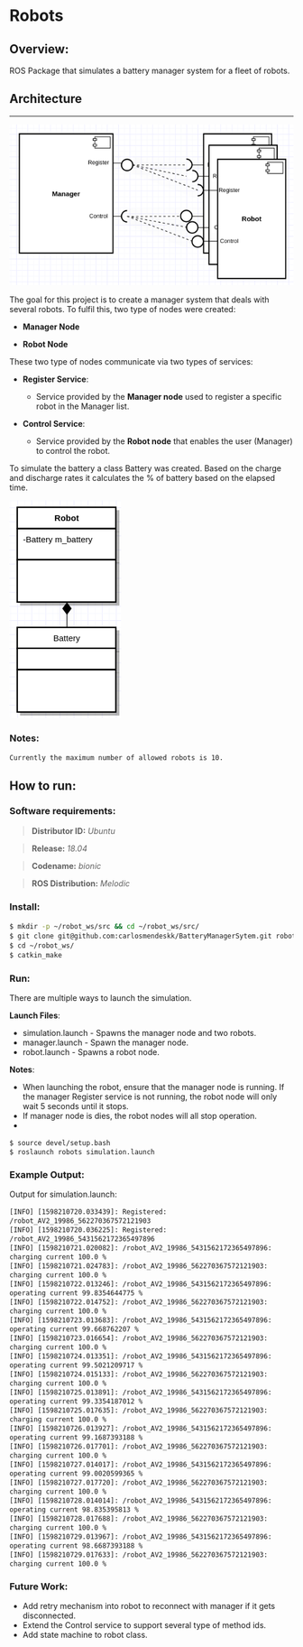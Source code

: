 # Robots

## Overview:

ROS Package that simulates a battery manager system for a fleet of robots. 

## Architecture
---
![Alt text](doc/diagram.png?raw=true "Manager Robot interfaces")

The goal for this project is to create a manager system that deals with several robots. To fulfil this, two type of nodes were created: 
- **Manager Node**
 
- **Robot Node**   

These two type of nodes communicate via two types of services:
- **Register Service**:
  - Service provided by the **Manager node** used to register a specific robot in the Manager list. 

- **Control Service**:
  - Service provided by the **Robot node** that enables the user (Manager) to control the robot. 

To simulate the battery a class Battery was created. Based on the charge and discharge rates it calculates the % of battery 
based on the elapsed time.

![Alt text](doc/RobotBattery.png?raw=true "Robot Battery")

### **Notes**:
    Currently the maximum number of allowed robots is 10.

## How to run:

### Software requirements:

>**Distributor ID:**	*Ubuntu*

>**Release:**	*18.04*

>**Codename:**	*bionic*

>**ROS Distribution:** *Melodic*

### Install:

```sh
$ mkdir -p ~/robot_ws/src && cd ~/robot_ws/src/
$ git clone git@github.com:carlosmendeskk/BatteryManagerSytem.git robots
$ cd ~/robot_ws/
$ catkin_make
```

### Run:

There are multiple ways to launch the simulation. 

**Launch Files**:
-  simulation.launch - Spawns the manager node and two robots.
-  manager.launch - Spawn the manager node. 
-  robot.launch - Spawns a robot node. 

**Notes**:
- When launching the robot, ensure that the manager node is running. If the manager Register service is not running, the robot node will only wait 5 seconds until it stops.
- If manager node is dies, the robot nodes will all stop operation.
- 
```
$ source devel/setup.bash
$ roslaunch robots simulation.launch
```


### Example Output:

Output for simulation.launch:

```
[INFO] [1598210720.033439]: Registered: /robot_AV2_19986_562270367572121903
[INFO] [1598210720.036225]: Registered: /robot_AV2_19986_5431562172365497896
[INFO] [1598210721.020082]: /robot_AV2_19986_5431562172365497896: charging current 100.0 %
[INFO] [1598210721.024783]: /robot_AV2_19986_562270367572121903: charging current 100.0 %
[INFO] [1598210722.013246]: /robot_AV2_19986_5431562172365497896: operating current 99.8354644775 %
[INFO] [1598210722.014752]: /robot_AV2_19986_562270367572121903: charging current 100.0 %
[INFO] [1598210723.013683]: /robot_AV2_19986_5431562172365497896: operating current 99.668762207 %
[INFO] [1598210723.016654]: /robot_AV2_19986_562270367572121903: charging current 100.0 %
[INFO] [1598210724.013351]: /robot_AV2_19986_5431562172365497896: operating current 99.5021209717 %
[INFO] [1598210724.015133]: /robot_AV2_19986_562270367572121903: charging current 100.0 %
[INFO] [1598210725.013891]: /robot_AV2_19986_5431562172365497896: operating current 99.3354187012 %
[INFO] [1598210725.017635]: /robot_AV2_19986_562270367572121903: charging current 100.0 %
[INFO] [1598210726.013927]: /robot_AV2_19986_5431562172365497896: operating current 99.1687393188 %
[INFO] [1598210726.017701]: /robot_AV2_19986_562270367572121903: charging current 100.0 %
[INFO] [1598210727.014017]: /robot_AV2_19986_5431562172365497896: operating current 99.0020599365 %
[INFO] [1598210727.017720]: /robot_AV2_19986_562270367572121903: charging current 100.0 %
[INFO] [1598210728.014014]: /robot_AV2_19986_5431562172365497896: operating current 98.835395813 %
[INFO] [1598210728.017688]: /robot_AV2_19986_562270367572121903: charging current 100.0 %
[INFO] [1598210729.013967]: /robot_AV2_19986_5431562172365497896: operating current 98.6687393188 %
[INFO] [1598210729.017633]: /robot_AV2_19986_562270367572121903: charging current 100.0 %
```

### Future Work:
-   Add retry mechanism into robot to reconnect with manager if it gets disconnected.
-   Extend the Control service to support several type of method ids.
-   Add state machine to robot class.